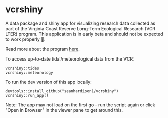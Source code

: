 # vcrshiny
A data package and shiny app for visualizing research data collected as part of the Virginia Coast Reserve Long-Term Ecological Research (VCR LTER) program. This application is in early beta and should not be expected to work properly :ghost:. 

Read more about the program [here](https://www.vcrlter.virginia.edu/home2/).

To access up-to-date tidal/meteorological data from the VCR:

```
vcrshiny::tides
vcrshiny::meteorology
```

To run the dev version of this app locally:

```
devtools::install_github("seanhardison1/vcrshiny")
vcrshiny::run_app()
```
Note: The app may not load on the first go - run the script again or click "Open in Browser" in the viewer pane to get around this.
